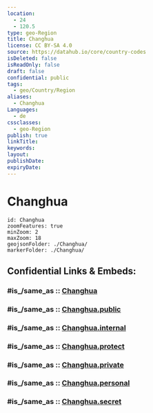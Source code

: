 ```yaml
---
location:
  - 24
  - 120.5
type: geo-Region
title: Changhua
license: CC BY-SA 4.0
source: https://datahub.io/core/country-codes
isDeleted: false
isReadOnly: false
draft: false
confidential: public
tags:
  - geo/Country/Region
aliases:
  - Changhua
Languages:
  - de
cssclasses:
  - geo-Region
publish: true
linkTitle:
keywords:
layout:
publishDate:
expiryDate:
---
```


# Changhua

```leaflet
id: Changhua
zoomFeatures: true 
minZoom: 2 
maxZoom: 18
geojsonFolder: ./Changhua/
markerFolder: ./Changhua/
```


## Confidential Links & Embeds: 

### #is_/same_as :: [Changhua](/_Standards/Earth/Continent/Asia/Asia~East/Taiwan/Provinces~Taiwan/Taiwan/counties~Taiwan/Changhua.md) 

### #is_/same_as :: [Changhua.public](/_public/Earth/Continent/Asia/Asia~East/Taiwan/Provinces~Taiwan/Taiwan/counties~Taiwan/Changhua.public.md) 

### #is_/same_as :: [Changhua.internal](/_internal/Earth/Continent/Asia/Asia~East/Taiwan/Provinces~Taiwan/Taiwan/counties~Taiwan/Changhua.internal.md) 

### #is_/same_as :: [Changhua.protect](/_protect/Earth/Continent/Asia/Asia~East/Taiwan/Provinces~Taiwan/Taiwan/counties~Taiwan/Changhua.protect.md) 

### #is_/same_as :: [Changhua.private](/_private/Earth/Continent/Asia/Asia~East/Taiwan/Provinces~Taiwan/Taiwan/counties~Taiwan/Changhua.private.md) 

### #is_/same_as :: [Changhua.personal](/_personal/Earth/Continent/Asia/Asia~East/Taiwan/Provinces~Taiwan/Taiwan/counties~Taiwan/Changhua.personal.md) 

### #is_/same_as :: [Changhua.secret](/_secret/Earth/Continent/Asia/Asia~East/Taiwan/Provinces~Taiwan/Taiwan/counties~Taiwan/Changhua.secret.md)

